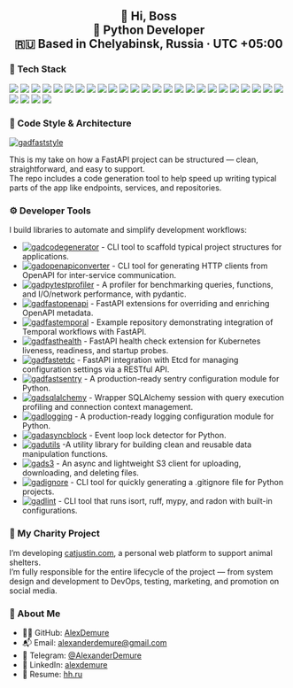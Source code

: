 <h2 align="center">
  <strong>👋 Hi, Boss</strong><br>
  <strong>🐍 Python Developer</strong><br>
  🇷🇺 Based in Chelyabinsk, Russia · UTC +05:00
</h2>

### 🧰 Tech Stack

<p align="left">
  <img src="https://img.shields.io/badge/Web-000?style=for-the-badge&logo=Google-Chrome&logoColor=white"/>
  <img src="https://img.shields.io/badge/Backend-000?style=for-the-badge&logo=serverfault&logoColor=white"/>
  <img src="https://img.shields.io/badge/Python-3776AB?style=for-the-badge&logo=python&logoColor=white"/>
  <img src="https://img.shields.io/badge/FastAPI-009688?style=for-the-badge&logo=fastapi&logoColor=white"/>
  <img src="https://img.shields.io/badge/SQLAlchemy-000000?style=for-the-badge&logo=sqlalchemy&logoColor=white"/>
  <img src="https://img.shields.io/badge/Pydantic-0892d0?style=for-the-badge&logo=pydantic&logoColor=white"/>
  <img src="https://img.shields.io/badge/UV-000?style=for-the-badge&logo=python&logoColor=white"/>
  <img src="https://img.shields.io/badge/Poetry-000?style=for-the-badge&logo=python&logoColor=white"/>
  <img src="https://img.shields.io/badge/PostgreSQL-336791?style=for-the-badge&logo=postgresql&logoColor=white"/>
  <img src="https://img.shields.io/badge/MongoDB-47A248?style=for-the-badge&logo=mongodb&logoColor=white"/>
  <img src="https://img.shields.io/badge/Redis-DC382D?style=for-the-badge&logo=redis&logoColor=white"/>
  <img src="https://img.shields.io/badge/Kafka-231F20?style=for-the-badge&logo=apachekafka&logoColor=white"/>
  <img src="https://img.shields.io/badge/RabbitMQ-FF6600?style=for-the-badge&logo=rabbitmq&logoColor=white"/>
  <img src="https://img.shields.io/badge/ClickHouse-000?style=for-the-badge&logo=clickhouse&logoColor=yellow"/>
  <img src="https://img.shields.io/badge/Docker-2496ED?style=for-the-badge&logo=docker&logoColor=white"/>
  <img src="https://img.shields.io/badge/Kubernetes-326CE5?style=for-the-badge&logo=kubernetes&logoColor=white"/>
  <img src="https://img.shields.io/badge/Git-F05032?style=for-the-badge&logo=git&logoColor=white"/>
  <img src="https://img.shields.io/badge/Sentry-362D59?style=for-the-badge&logo=sentry&logoColor=white"/>
  <img src="https://img.shields.io/badge/Grafana-F46800?style=for-the-badge&logo=grafana&logoColor=white"/>
  <img src="https://img.shields.io/badge/OpenTelemetry-000?style=for-the-badge&logo=opentelemetry&logoColor=white"/>
  <img src="https://img.shields.io/badge/Temporal-000?style=for-the-badge&logo=temporal&logoColor=white"/>
  <img src="https://img.shields.io/badge/React-61DAFB?style=for-the-badge&logo=react&logoColor=black"/>
  <img src="https://img.shields.io/badge/HTML5-E34F26?style=for-the-badge&logo=html5&logoColor=white"/>
  <img src="https://img.shields.io/badge/CSS3-1572B6?style=for-the-badge&logo=css3&logoColor=white"/>
  <img src="https://img.shields.io/badge/JavaScript-F7DF1E?style=for-the-badge&logo=javascript&logoColor=black"/>
  <img src="https://img.shields.io/badge/BPMN-000?style=for-the-badge&logoColor=white"/>
  <img src="https://img.shields.io/badge/Pytest-0A9EDC?style=for-the-badge&logo=pytest&logoColor=white"/>
  <img src="https://img.shields.io/badge/Microservices-000?style=for-the-badge&logo=dapr&logoColor=white"/>
  <img src="https://img.shields.io/badge/Refactoring-000?style=for-the-badge&logo=git&logoColor=white"/>
</p>

### 🧱 Code Style & Architecture

[![gadfaststyle](https://img.shields.io/badge/gadfaststyle-Style%20Guide-blue?style=for-the-badge&logo=fastapi&logoColor=white)](https://github.com/AlexDemure/gadfaststyle)

This is my take on how a FastAPI project can be structured — clean, straightforward, and easy to support.  
The repo includes a code generation tool to help speed up writing typical parts of the app like endpoints, services, and repositories.

### ⚙️ Developer Tools

I build libraries to automate and simplify development workflows:

- [![gadcodegenerator](https://img.shields.io/badge/gadcodegenerator-CLI-blue?logo=github)](https://github.com/AlexDemure/gadcodegenerator) - CLI tool to scaffold typical project structures for applications.
- [![gadopenapiconverter](https://img.shields.io/badge/gadopenapiconverter-CLI-blue?logo=github)](https://github.com/AlexDemure/gadopenapiconverter) - CLI tool for generating HTTP clients from OpenAPI for inter-service communication.
- [![gadpytestprofiler](https://img.shields.io/badge/gadpytestprofiler-Extension-lightgrey?logo=github)](https://github.com/AlexDemure/gadpytestprofiler) - A profiler for benchmarking queries, functions, and I/O/network performance, with pydantic.
- [![gadfastopenapi](https://img.shields.io/badge/gadfastopenapi-Extension-lightgrey?logo=github)](https://github.com/AlexDemure/gadfastopenapi) - FastAPI extensions for overriding and enriching OpenAPI metadata.
- [![gadfastemporal](https://img.shields.io/badge/gadfastemporal-Extension-lightgrey?logo=github)](https://github.com/AlexDemure/gadfastemporal) - Example repository demonstrating integration of Temporal workflows with FastAPI.
- [![gadfasthealth](https://img.shields.io/badge/gadfasthealth-Extension-lightgrey?logo=github)](https://github.com/AlexDemure/gadfasthealth) - FastAPI health check extension for Kubernetes liveness, readiness, and startup probes.
- [![gadfastetdc](https://img.shields.io/badge/gadfastetdc-Extension-lightgrey?logo=github)](https://github.com/AlexDemure/gadfastetdc) - FastAPI integration with Etcd for managing configuration settings via a RESTful API.
- [![gadfastsentry](https://img.shields.io/badge/gadfastsentry-Extension-lightgrey?logo=github)](https://github.com/AlexDemure/gadfastsentry) - A production-ready sentry configuration module for Python.
- [![gadsqlalchemy](https://img.shields.io/badge/gadsqlalchemy-Extension-lightgrey?logo=github)](https://github.com/AlexDemure/gadsqlalchemy) - Wrapper SQLAlchemy session with query execution profiling and connection context management.
- [![gadlogging](https://img.shields.io/badge/gadlogging-Extension-lightgrey?logo=github)](https://github.com/AlexDemure/gadlogging) - A production-ready logging configuration module for Python.
- [![gadasyncblock](https://img.shields.io/badge/gadasyncblock-Extension-lightgrey?logo=github)](https://github.com/AlexDemure/gadasyncblock) - Event loop lock detector for Python.
- [![gadutils](https://img.shields.io/badge/gadutils-Extension-lightgrey?logo=github)](https://github.com/AlexDemure/gadutils) -A utility library for building clean and reusable data manipulation functions.
- [![gads3](https://img.shields.io/badge/gads3-Extension-lightgrey?logo=github)](https://github.com/AlexDemure/gads3) - An async and lightweight S3 client for uploading, downloading, and deleting files.
- [![gadignore](https://img.shields.io/badge/gadignore-CLI-blue?logo=github)](https://github.com/AlexDemure/gadignore) - CLI tool for quickly generating a .gitignore file for Python projects.
- [![gadlint](https://img.shields.io/badge/gadlint-CLI-blue?logo=github)](https://github.com/AlexDemure/gadlint) - CLI tool that runs isort, ruff, mypy, and radon with built-in configurations.

### 🐾 My Charity Project

I’m developing [catjustin.com](https://catjustin.com), a personal web platform to support animal shelters.  
I’m fully responsible for the entire lifecycle of the project — from system design and development to DevOps, testing, marketing, and promotion on social media.

### 👤 About Me

- 👨‍💻 GitHub: [AlexDemure](https://github.com/AlexDemure)
- 📬 Email: [alexanderdemure@gmail.com](mailto:alexanderdemure@gmail.com)
- 💬 Telegram: [@AlexanderDemure](https://t.me/AlexanderDemure)
- 🔗 LinkedIn: [alexdemure](https://www.linkedin.com/in/alexdemure/)
- 📄 Resume: [hh.ru](https://chelyabinsk.hh.ru/applicant/resumes/view?resume=15cd08aaff06be1afc0039ed1f74616a67346f)



